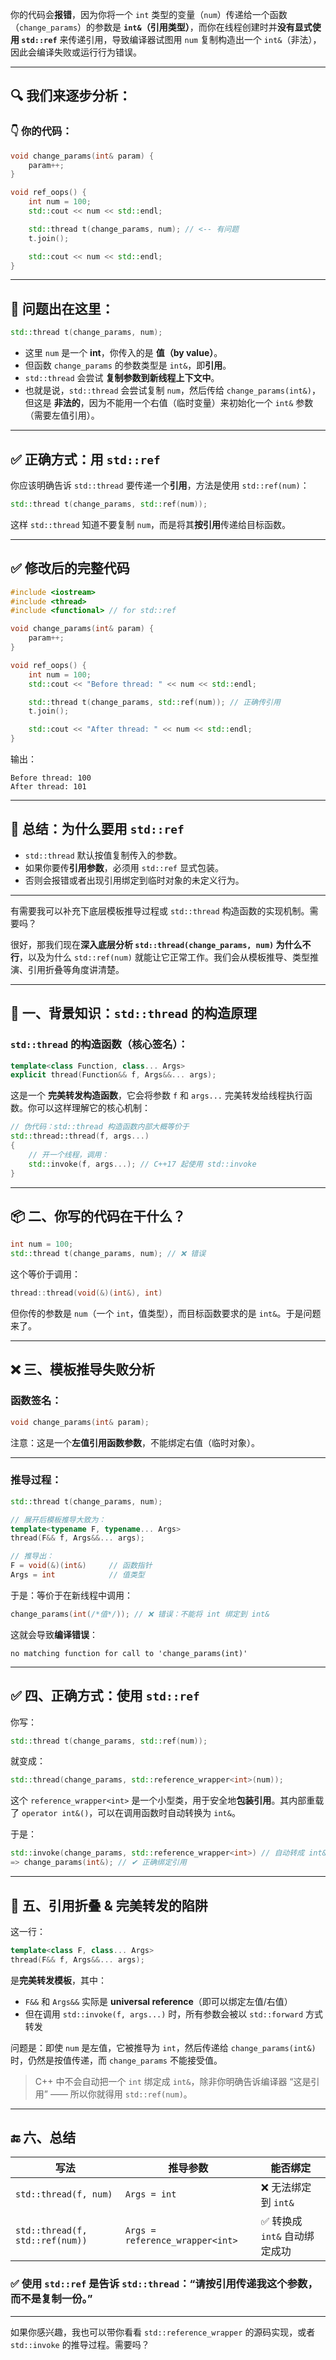 你的代码会**报错**，因为你将一个 `int` 类型的变量（`num`）传递给一个函数（`change_params`）的参数是 **`int&`（引用类型）**，而你在线程创建时并**没有显式使用 `std::ref`** 来传递引用，导致编译器试图用 `num` 复制构造出一个 `int&`（非法），因此会编译失败或运行行为错误。

---

## 🔍 我们来逐步分析：

### 👇 你的代码：

```cpp
void change_params(int& param) {
    param++;
}

void ref_oops() {
    int num = 100;
    std::cout << num << std::endl;

    std::thread t(change_params, num); // <-- 有问题
    t.join();

    std::cout << num << std::endl;
}
```

---

## 🚨 问题出在这里：

```cpp
std::thread t(change_params, num);
```

* 这里 `num` 是一个 **int**，你传入的是 **值（by value）**。
* 但函数 `change_params` 的参数类型是 `int&`，即**引用**。
* `std::thread` 会尝试 **复制参数到新线程上下文中**。
* 也就是说，`std::thread` 会尝试复制 `num`，然后传给 `change_params(int&)`，但这是 **非法的**，因为不能用一个右值（临时变量）来初始化一个 `int&` 参数（需要左值引用）。

---

## ✅ 正确方式：用 `std::ref`

你应该明确告诉 `std::thread` 要传递一个**引用**，方法是使用 `std::ref(num)`：

```cpp
std::thread t(change_params, std::ref(num));
```

这样 `std::thread` 知道不要复制 `num`，而是将其**按引用**传递给目标函数。

---

## ✅ 修改后的完整代码

```cpp
#include <iostream>
#include <thread>
#include <functional> // for std::ref

void change_params(int& param) {
    param++;
}

void ref_oops() {
    int num = 100;
    std::cout << "Before thread: " << num << std::endl;

    std::thread t(change_params, std::ref(num)); // 正确传引用
    t.join();

    std::cout << "After thread: " << num << std::endl;
}
```

输出：

```
Before thread: 100
After thread: 101
```

---

## 📌 总结：为什么要用 `std::ref`

* `std::thread` 默认按值复制传入的参数。
* 如果你要传**引用参数**，必须用 `std::ref` 显式包装。
* 否则会报错或者出现引用绑定到临时对象的未定义行为。

---

有需要我可以补充下底层模板推导过程或 `std::thread` 构造函数的实现机制。需要吗？

很好，那我们现在**深入底层分析 `std::thread(change_params, num)` 为什么不行**，以及为什么 `std::ref(num)` 就能让它正常工作。我们会从模板推导、类型推演、引用折叠等角度讲清楚。

---

## 🧠 一、背景知识：`std::thread` 的构造原理

### `std::thread` 的构造函数（核心签名）：

```cpp
template<class Function, class... Args>
explicit thread(Function&& f, Args&&... args);
```

这是一个 **完美转发构造函数**，它会将参数 `f` 和 `args...` 完美转发给线程执行函数。你可以这样理解它的核心机制：

```cpp
// 伪代码：std::thread 构造函数内部大概等价于
std::thread::thread(f, args...)
{
    // 开一个线程，调用：
    std::invoke(f, args...); // C++17 起使用 std::invoke
}
```

---

## 📦 二、你写的代码在干什么？

```cpp
int num = 100;
std::thread t(change_params, num); // ❌ 错误
```

这个等价于调用：

```cpp
thread::thread(void(&)(int&), int)
```

但你传的参数是 `num`（一个 `int`，值类型），而目标函数要求的是 `int&`。于是问题来了。

---

## ❌ 三、模板推导失败分析

### 函数签名：

```cpp
void change_params(int& param);
```

注意：这是一个**左值引用函数参数**，不能绑定右值（临时对象）。

---

### 推导过程：

```cpp
std::thread t(change_params, num);

// 展开后模板推导大致为：
template<typename F, typename... Args>
thread(F&& f, Args&&... args);

// 推导出：
F = void(&)(int&)     // 函数指针
Args = int            // 值类型
```

于是：等价于在新线程中调用：

```cpp
change_params(int(/*值*/)); // ❌ 错误：不能将 int 绑定到 int&
```

这就会导致**编译错误**：

```
no matching function for call to 'change_params(int)'
```

---

## ✅ 四、正确方式：使用 `std::ref`

你写：

```cpp
std::thread t(change_params, std::ref(num));
```

就变成：

```cpp
std::thread(change_params, std::reference_wrapper<int>(num));
```

这个 `reference_wrapper<int>` 是一个小型类，用于安全地**包装引用**。其内部重载了 `operator int&()`，可以在调用函数时自动转换为 `int&`。

于是：

```cpp
std::invoke(change_params, std::reference_wrapper<int>) // 自动转成 int&
=> change_params(int&); // ✔ 正确绑定引用
```

---

## 🧩 五、引用折叠 & 完美转发的陷阱

这一行：

```cpp
template<class F, class... Args>
thread(F&& f, Args&&... args);
```

是**完美转发模板**，其中：

* `F&&` 和 `Args&&` 实际是 **universal reference**（即可以绑定左值/右值）
* 但在调用 `std::invoke(f, args...)` 时，所有参数会被以 `std::forward` 方式转发

问题是：即使 `num` 是左值，它被推导为 `int`，然后传递给 `change_params(int&)` 时，仍然是按值传递，而 `change_params` 不能接受值。

> C++ 中不会自动把一个 `int` 绑定成 `int&`，除非你明确告诉编译器 “这是引用” —— 所以你就得用 `std::ref(num)`。

---

## 🔚 六、总结

| 写法                              | 推导参数                            | 能否绑定                |
| ------------------------------- | ------------------------------- | ------------------- |
| `std::thread(f, num)`           | `Args = int`                    | ❌ 无法绑定到 `int&`      |
| `std::thread(f, std::ref(num))` | `Args = reference_wrapper<int>` | ✅ 转换成 `int&` 自动绑定成功 |

### ✅ 使用 `std::ref` 是告诉 `std::thread`：“请**按引用传递**我这个参数，而不是复制一份。”

---

如果你感兴趣，我也可以带你看看 `std::reference_wrapper` 的源码实现，或者 `std::invoke` 的推导过程。需要吗？
